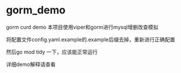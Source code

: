 # gorm_demo
gorm curd demo
本项目使用viper和gorm进行mysql增删改查模拟

将配置文件config.yaml.example的.example后缀去掉，重新进行正确配置

然后go mod tidy 一下，应该能正常运行

详细demo解释请查看
